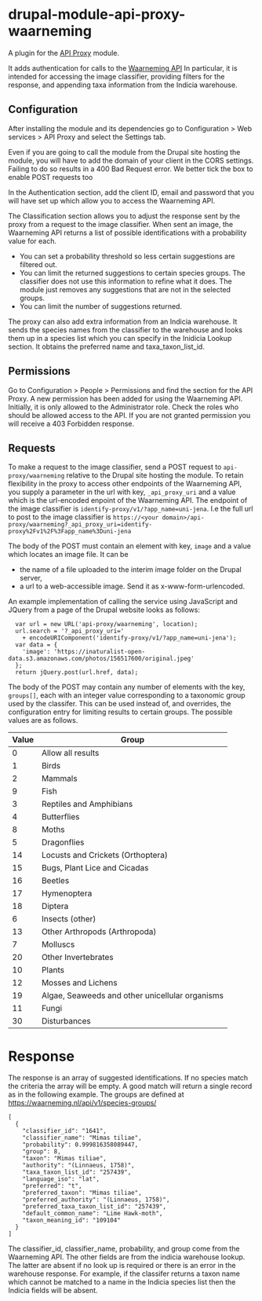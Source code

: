 # drupal-module-api-proxy-waarneming

A plugin for the [API Proxy](https://www.drupal.org/project/api_proxy) module.

It adds authentication for calls to the 
[Waarneming API](https://waarneming.nl/api/docs) In particular, it is intended 
for accessing the image classifier, providing filters for the
response, and appending taxa information from the Indicia warehouse.

## Configuration
After installing the module and its dependencies go to Configuration > Web 
services > API Proxy and select the Settings tab.


Even if you are going to call the module from the Drupal site hosting the
module, you will have to add the domain of your client in the CORS settings.
Failing to do so results in a 400 Bad Request error. We better tick the box to
enable POST requests too

In the Authentication section, add the client ID, email and password that you
will have set up which allow you to access the Waarneming API.

The Classification section allows you to adjust the response sent by the proxy
from a request to the image classifier. When sent an image, the Waarneming API
returns a list of possible identifications with a probability value for each. 
* You can set a probability threshold so less certain suggestions are filtered
out. 
* You can limit the returned suggestions to certain species groups. The
classifier does not use this information to refine what it does. The module
just removes any suggestions that are not in the selected groups.
* You can limit the number of suggestions returned.

The proxy can also add extra information from an Indicia warehouse. It sends
the species names from the classifier to the warehouse and looks them up in a
species list which you can specify in the Inidicia Lookup section. It obtains
the preferred name and taxa_taxon_list_id.

## Permissions
Go to Configuration > People > Permissions and find the section for the API
Proxy. A new permission has been added for using the Waarneming API. Initially,
it is only allowed to the Administrator role. Check the roles who should be
allowed access to the API. If you are not granted permission you will receive a
403 Forbidden response.

## Requests
To make a request to the image classifier, send a POST request to 
`api-proxy/waarneming` relative to the Drupal site hosting the module. To retain
flexibility in the proxy to access other endpoints of the Waarneming API, you
supply a parameter in the url with key, `_api_proxy_uri` and a value which is
the url-encoded enpoint of the Waarneming API. The endpoint of the image 
classifier is `identify-proxy/v1/?app_name=uni-jena`. I.e the full url to post
to the image classifier is `https://<your domain>/api-proxy/waarneming?_api_proxy_uri=identify-proxy%2Fv1%2F%3Fapp_name%3Duni-jena`

The body of the POST must contain an element with key, `image` and a value which
locates an image file. It can be 
* the name of a file uploaded to the interim image folder on the Drupal server,
* a url to a web-accessible image.
Send it as x-www-form-urlencoded.

An example implementation of calling the service using JavaScript and JQuery
from a page of the Drupal website looks as follows:
```
  var url = new URL('api-proxy/waarneming', location);
  url.search = '?_api_proxy_uri='
    + encodeURIComponent('identify-proxy/v1/?app_name=uni-jena');
  var data = {
    'image': 'https://inaturalist-open-data.s3.amazonaws.com/photos/156517600/original.jpeg'
  };
  return jQuery.post(url.href, data);
```
The body of the POST may contain any number of elements with the key,
`groups[]`, each with an integer value corresponding to a taxonomic group used
by the classifer. This can be used instead of, and overrides, the configuration
entry for limiting results to certain groups. The possible values are as 
follows.

| Value | Group                                           |
|-------|-------------------------------------------------|
|    0  | Allow all results                               |
|    1  | Birds                                           |
|    2  | Mammals                                         |
|    9  | Fish                                            |
|    3  | Reptiles and Amphibians                         |
|    4  | Butterflies                                     |
|    8  | Moths                                           |
|    5  | Dragonflies                                     |
|   14  | Locusts and Crickets (Orthoptera)               |
|   15  | Bugs, Plant Lice and Cicadas                    |
|   16  | Beetles                                         |
|   17  | Hymenoptera                                     |
|   18  | Diptera                                         |
|    6  | Insects (other)                                 |
|   13  | Other Arthropods (Arthropoda)                   |
|    7  | Molluscs                                        |
|   20  | Other Invertebrates                             |
|   10  | Plants                                          |
|   12  | Mosses and Lichens                              |
|   19  | Algae, Seaweeds and other unicellular organisms |
|   11  | Fungi                                           |
|   30  | Disturbances                                    |

# Response
The response is an array of suggested identifications. If no species match the
criteria the array will be empty. A good match will return a single record as in
the following example.
The groups are defined at https://waarneming.nl/api/v1/species-groups/

```
[
  {
    "classifier_id": "1641",
    "classifier_name": "Mimas tiliae",
    "probability": 0.999816358089447,
    "group": 8,
    "taxon": "Mimas tiliae",
    "authority": "(Linnaeus, 1758)",
    "taxa_taxon_list_id": "257439",
    "language_iso": "lat",
    "preferred": "t",
    "preferred_taxon": "Mimas tiliae",
    "preferred_authority": "(Linnaeus, 1758)",
    "preferred_taxa_taxon_list_id": "257439",
    "default_common_name": "Lime Hawk-moth",
    "taxon_meaning_id": "109104"
  }
]
```
The classifier_id, classifier_name, probability, and group come from the 
Waarneming API. The other fields are from the indicia warehouse lookup. The
latter are absent if no look up is required or there is an error in the
warehouse response. For example, if the classifer returns a taxon name which
cannot be matched to a name in the Indicia species list then the Indicia fields
will be absent.